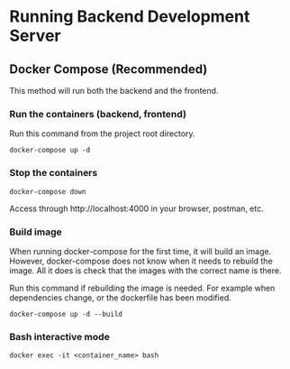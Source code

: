 # Running Backend Development Server

## Docker Compose (Recommended)

This method will run both the backend and the frontend.

### Run the containers (backend, frontend)

Run this command from the project root directory.

`docker-compose up -d`

### Stop the containers

`docker-compose down`

Access through http://localhost:4000 in your browser, postman, etc.

### Build image

When running docker-compose for the first time, it will build an image. However, docker-compose does not know when it needs to rebuild the image. All it does is check that the images with the correct name is there.

Run this command if rebuilding the image is needed. For example when dependencies change, or the dockerfile has been modified.

`docker-compose up -d --build`

### Bash interactive mode

`docker exec -it <container_name> bash`

